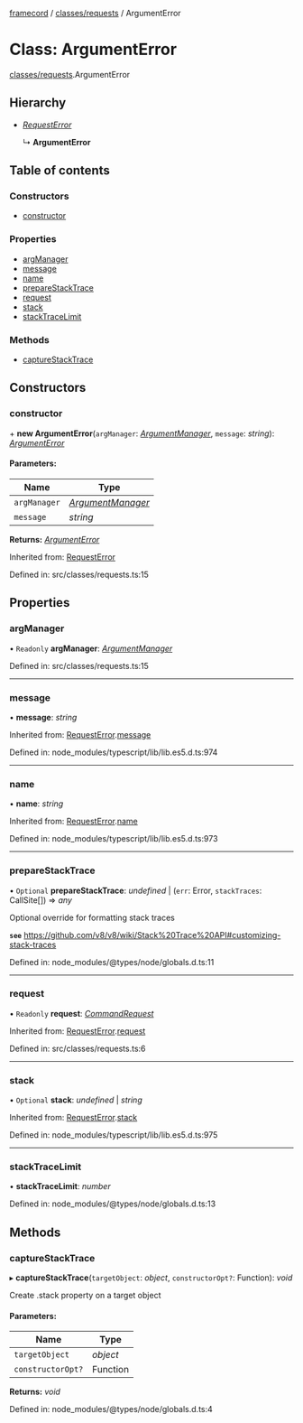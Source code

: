 [framecord](../README.md) / [classes/requests](../modules/classes_requests.md) / ArgumentError

# Class: ArgumentError

[classes/requests](../modules/classes_requests.md).ArgumentError

## Hierarchy

* [*RequestError*](classes_requests.requesterror.md)

  ↳ **ArgumentError**

## Table of contents

### Constructors

- [constructor](classes_requests.argumenterror.md#constructor)

### Properties

- [argManager](classes_requests.argumenterror.md#argmanager)
- [message](classes_requests.argumenterror.md#message)
- [name](classes_requests.argumenterror.md#name)
- [prepareStackTrace](classes_requests.argumenterror.md#preparestacktrace)
- [request](classes_requests.argumenterror.md#request)
- [stack](classes_requests.argumenterror.md#stack)
- [stackTraceLimit](classes_requests.argumenterror.md#stacktracelimit)

### Methods

- [captureStackTrace](classes_requests.argumenterror.md#capturestacktrace)

## Constructors

### constructor

\+ **new ArgumentError**(`argManager`: [*ArgumentManager*](classes_requests.argumentmanager.md), `message`: *string*): [*ArgumentError*](classes_requests.argumenterror.md)

#### Parameters:

Name | Type |
------ | ------ |
`argManager` | [*ArgumentManager*](classes_requests.argumentmanager.md) |
`message` | *string* |

**Returns:** [*ArgumentError*](classes_requests.argumenterror.md)

Inherited from: [RequestError](classes_requests.requesterror.md)

Defined in: src/classes/requests.ts:15

## Properties

### argManager

• `Readonly` **argManager**: [*ArgumentManager*](classes_requests.argumentmanager.md)

Defined in: src/classes/requests.ts:15

___

### message

• **message**: *string*

Inherited from: [RequestError](classes_requests.requesterror.md).[message](classes_requests.requesterror.md#message)

Defined in: node_modules/typescript/lib/lib.es5.d.ts:974

___

### name

• **name**: *string*

Inherited from: [RequestError](classes_requests.requesterror.md).[name](classes_requests.requesterror.md#name)

Defined in: node_modules/typescript/lib/lib.es5.d.ts:973

___

### prepareStackTrace

• `Optional` **prepareStackTrace**: *undefined* \| (`err`: Error, `stackTraces`: CallSite[]) => *any*

Optional override for formatting stack traces

**`see`** https://github.com/v8/v8/wiki/Stack%20Trace%20API#customizing-stack-traces

Defined in: node_modules/@types/node/globals.d.ts:11

___

### request

• `Readonly` **request**: [*CommandRequest*](classes_requests.commandrequest.md)

Inherited from: [RequestError](classes_requests.requesterror.md).[request](classes_requests.requesterror.md#request)

Defined in: src/classes/requests.ts:6

___

### stack

• `Optional` **stack**: *undefined* \| *string*

Inherited from: [RequestError](classes_requests.requesterror.md).[stack](classes_requests.requesterror.md#stack)

Defined in: node_modules/typescript/lib/lib.es5.d.ts:975

___

### stackTraceLimit

• **stackTraceLimit**: *number*

Defined in: node_modules/@types/node/globals.d.ts:13

## Methods

### captureStackTrace

▸ **captureStackTrace**(`targetObject`: *object*, `constructorOpt?`: Function): *void*

Create .stack property on a target object

#### Parameters:

Name | Type |
------ | ------ |
`targetObject` | *object* |
`constructorOpt?` | Function |

**Returns:** *void*

Defined in: node_modules/@types/node/globals.d.ts:4

